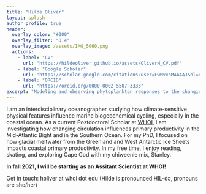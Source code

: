 ```yaml
---
title: "Hilde Oliver"
layout: splash
author_profile: true
header:
  overlay_color: "#000"
  overlay_filter: "0.4"
  overlay_image: /assets/IMG_5060.png
  actions:
    - label: "CV"
      url: "https://hildeoliver.github.io/assets/OliverH_CV.pdf"
    - label: "Google Scholar"
      url: "https://scholar.google.com/citations?user=FwMvxsMAAAAJ&hl=en&oi=ao"
    - label: "ORCID"
      url: "https://orcid.org/0000-0002-5507-3333"
excerpt: "Modeling and observing phytoplankton responses to the changing environment"
---
```


I am an interdisciplinary oceanographer studying how climate-sensitive physical features influence marine biogeochemical cycling, especially in the coastal ocean. As a current Postdoctoral Scholar at [WHOI](https://www.whoi.edu/profile/holiver/), I am investigating how changing circulation influences primary productivity in the Mid-Atlantic Bight and in the Southern Ocean. For my PhD, I focused on how glacial meltwater from the Greenland and West Antarctic Ice Sheets impacts coastal primary productivity. In my free time, I enjoy reading, skating, and exploring Cape Cod with my chiweenie mix, Stanley. 

**In fall 2021, I will be starting as an Assitant Scientist at WHOI!**

Get in touch: holiver at whoi dot edu (Hilde is pronounced HIL-də, pronouns are she/her)
